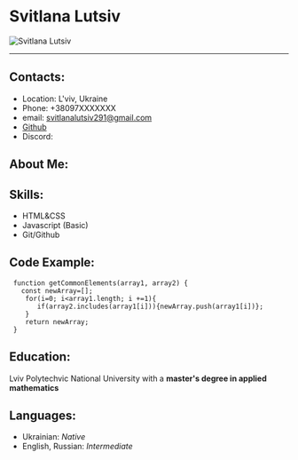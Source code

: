 # Svitlana Lutsiv
![Svitlana Lutsiv](https://avatars.githubusercontent.com/u/112315376?s=400&u=dfa7d2b6a3687ac92d125d47e0847d5d069c68a0&v=4)

---
## Contacts:
* Location: L'viv, Ukraine
* Phone: +38097XXXXXXX
* email: svitlanalutsiv291@gmail.com
* [Github](https://github.com/santa291)
* Discord:
## About Me:
## Skills:
* HTML&CSS
* Javascript (Basic)
* Git/Github
## Code Example:
```
 function getCommonElements(array1, array2) {
   const newArray=[];
    for(i=0; i<array1.length; i +=1){
       if(array2.includes(array1[i])){newArray.push(array1[i])};
    }
    return newArray;
 }
 ```
## Education:
Lviv Polytechvic National University with a **master's degree in applied mathematics**
## Languages:
* Ukrainian: *Native*
* English, Russian: *Intermediate*
